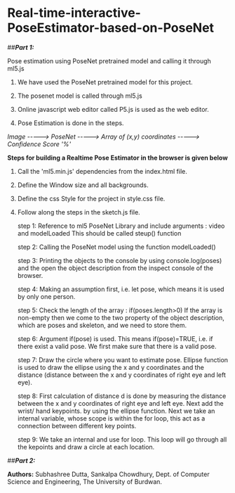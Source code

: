 # Real-time-interactive-PoseEstimator-based-on-PoseNet

##***Part 1:*** 


Pose estimation using PoseNet pretrained model and calling it through ml5.js


1. We have used the PoseNet pretrained model for this project.

2. The posenet model is called through ml5.js

3. Online javascript web editor called P5.js is used as the web editor.

4. Pose Estimation is done in the steps.




*Image -----> PoseNet -----> Array of (x,y) coordinates -----> Confidence Score '%'*



**Steps for building a Realtime Pose Estimator in the browser is given below**

1. Call the 'ml5.min.js' dependencies from the index.html file.
2. Define the Window size and all backgrounds.
3. Define the css Style for the project in style.css file.
4. Follow along the steps in the sketch.js file.

    step 1: 
    Reference to ml5 PoseNet Library and include arguments : video and modelLoaded 
    This should be called steup() function
    
    step 2: 
    Calling the PoseNet model using the function modelLoaded()
    
    step 3:
    Printing the objects to the console by using console.log(poses) and the     open the object description from the inspect console of the browser.
    
    step 4:
    Making an assumption first, i.e. let pose, which means it is used by only one person.
    
    step 5:
    Check the length of the array : if(poses.length>0)
    If the array is non-empty then we come to the two property of the object description, which are poses and skeleton, and we need to store them.
    
    step 6:
    Argument if(pose) is used. This means if(pose)=TRUE, i.e. if there exist a valid pose. We first make sure that there is a valid pose.
    
    step 7:
    Draw the circle where you want to estimate pose.
    Ellipse function is used to draw the ellipse using the x and y coordinates and the distance (distance between the x and y coordinates of right eye and left eye).
    
    step 8:
    First calculation of distance d is done by measuring the distance between the x and y coordinates of right eye and left eye.
    Next add the wrist/ hand keypoints. by using the ellipse function. 
    Next we take an internal variable, whose scope is within the for loop, this act as a connection between different key points. 
    
    step 9:
    We take an internal and use for loop. This loop will go through all the kepoints and draw a circle at each location.
    
##***Part 2:***
    
**Authors:** Subhashree Dutta, Sankalpa Chowdhury, Dept. of Computer Science and Engineering, The University of Burdwan. 

